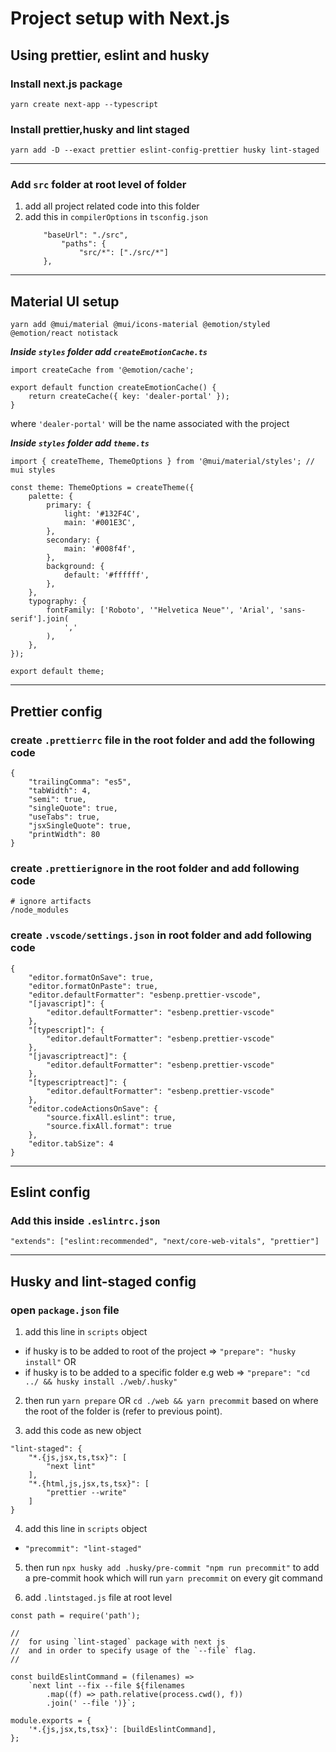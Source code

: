 # Project setup with Next.js

## Using prettier, eslint and husky

### **Install next.js package**

`yarn create next-app --typescript`

### **Install prettier,husky and lint staged**

`yarn add -D --exact prettier eslint-config-prettier husky lint-staged`

---

### Add `src` folder at root level of folder

1. add all project related code into this folder
2. add this in `compilerOptions` in `tsconfig.json`
    ```
        "baseUrl": "./src",
            "paths": {
                "src/*": ["./src/*"]
        },
    ```

---

## **Material UI setup**

`yarn add @mui/material @mui/icons-material @emotion/styled @emotion/react notistack`

**_Inside `styles` folder add `createEmotionCache.ts`_**

```
import createCache from '@emotion/cache';

export default function createEmotionCache() {
	return createCache({ key: 'dealer-portal' });
}

```

where `'dealer-portal'` will be the name associated with the project

**_Inside `styles` folder add `theme.ts`_**

```
import { createTheme, ThemeOptions } from '@mui/material/styles'; // mui styles

const theme: ThemeOptions = createTheme({
	palette: {
		primary: {
			light: '#132F4C',
			main: '#001E3C',
		},
		secondary: {
			main: '#008f4f',
		},
		background: {
			default: '#ffffff',
		},
	},
	typography: {
		fontFamily: ['Roboto', '"Helvetica Neue"', 'Arial', 'sans-serif'].join(
			','
		),
	},
});

export default theme;

```

---

## **Prettier config**

### create `.prettierrc` file in the root folder and add the following code

```
{
    "trailingComma": "es5",
    "tabWidth": 4,
    "semi": true,
    "singleQuote": true,
    "useTabs": true,
    "jsxSingleQuote": true,
    "printWidth": 80
}
```

### create `.prettierignore` in the root folder and add following code

```
# ignore artifacts
/node_modules
```

### create `.vscode/settings.json` in root folder and add following code

```
{
	"editor.formatOnSave": true,
	"editor.formatOnPaste": true,
	"editor.defaultFormatter": "esbenp.prettier-vscode",
	"[javascript]": {
		"editor.defaultFormatter": "esbenp.prettier-vscode"
	},
	"[typescript]": {
		"editor.defaultFormatter": "esbenp.prettier-vscode"
	},
	"[javascriptreact]": {
		"editor.defaultFormatter": "esbenp.prettier-vscode"
	},
	"[typescriptreact]": {
		"editor.defaultFormatter": "esbenp.prettier-vscode"
	},
	"editor.codeActionsOnSave": {
		"source.fixAll.eslint": true,
		"source.fixAll.format": true
	},
	"editor.tabSize": 4
}

```

---

## **Eslint config**

### Add this inside `.eslintrc.json`

`"extends": ["eslint:recommended", "next/core-web-vitals", "prettier"]`

---

## **Husky and lint-staged config**

### open `package.json` file

1. add this line in `scripts` object

-   if husky is to be added to root of the project =>
    `"prepare": "husky install"`
    OR
-   if husky is to be added to a specific folder e.g web =>
    `"prepare": "cd ../ && husky install ./web/.husky"`

2. then run `yarn prepare` OR `cd ./web && yarn precommit` based on where the root of the folder is (refer to previous point).

3. add this code as new object

```
"lint-staged": {
    "*.{js,jsx,ts,tsx}": [
        "next lint"
    ],
    "*.{html,js,jsx,ts,tsx}": [
        "prettier --write"
    ]
}
```

4. add this line in `scripts` object

-   `"precommit": "lint-staged"`

5. then run `npx husky add .husky/pre-commit "npm run precommit"` to add a pre-commit hook which will run `yarn precommit` on every git command

6. add `.lintstaged.js` file at root level

```
const path = require('path');

//
//  for using `lint-staged` package with next js
//  and in order to specify usage of the `--file` flag.
//

const buildEslintCommand = (filenames) =>
	`next lint --fix --file ${filenames
		.map((f) => path.relative(process.cwd(), f))
		.join(' --file ')}`;

module.exports = {
	'*.{js,jsx,ts,tsx}': [buildEslintCommand],
};

```

